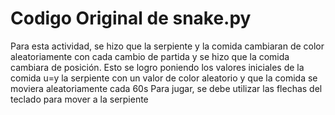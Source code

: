 # Codigo Original de snake.py
Para esta actividad, se hizo que la serpiente y la comida cambiaran de color aleatoriamente con cada cambio de partida y se hizo que la comida cambiara de posición. Esto se logro poniendo los valores iniciales de la comida u=y la serpiente con un valor de color aleatorio y que la comida se moviera aleatoriamente cada 60s
Para jugar, se debe utilizar las flechas del teclado para mover a la serpiente
